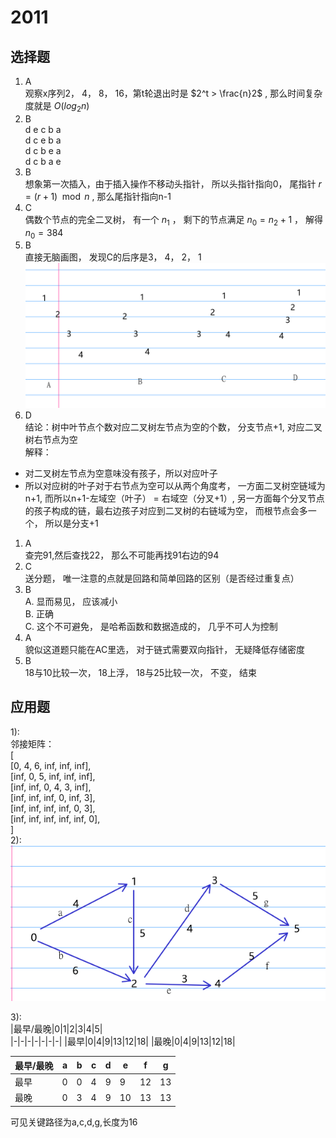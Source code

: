 # 2011
## 选择题
1. A   
观察x序列2， 4， 8， 16，第t轮退出时是 $2^t > \frac{n}2$ , 那么时间复杂度就是 $O(log_{2}n)$  
1. B  
d e c b a  
d c e b a  
d c b e a  
d c b a e  
1. B  
想象第一次插入，由于插入操作不移动头指针， 所以头指针指向0， 尾指针 $r = (r+1)\mod n$ , 那么尾指针指向n-1
1. C  
偶数个节点的完全二叉树， 有一个 $n_1$ ， 剩下的节点满足 $n_0 = n_2 + 1$ ， 解得$n_0= 384$  
1. B  
直接无脑画图， 发现C的后序是3， 4， 2， 1
![alt text](image.png)  
1. D  
结论：树中叶节点个数对应二叉树左节点为空的个数， 分支节点+1, 对应二叉树右节点为空  
解释：
* 对二叉树左节点为空意味没有孩子，所以对应叶子
*  所以对应树的叶子对于右节点为空可以从两个角度考， 一方面二叉树空链域为n+1, 而所以n+1-左域空（叶子） = 右域空（分叉+1）, 另一方面每个分叉节点的孩子构成的链，最右边孩子对应到二叉树的右链域为空， 而根节点会多一个， 所以是分支+1
1. A  
    查完91,然后查找22， 那么不可能再找91右边的94  
2. C  
    送分题， 唯一注意的点就是回路和简单回路的区别（是否经过重复点）  
3. B  
A. 显而易见， 应该减小  
B. 正确  
C. 这个不可避免， 是哈希函数和数据造成的， 几乎不可人为控制  
1.  A  
貌似这道题只能在AC里选， 对于链式需要双向指针， 无疑降低存储密度  
1.  B  
18与10比较一次， 18上浮， 18与25比较一次， 不变， 结束
## 应用题  
1):  
邻接矩阵：  
[  
[0, 4, 6, inf, inf, inf],  
[inf, 0, 5, inf, inf, inf],  
[inf, inf, 0, 4, 3, inf],  
[inf, inf, inf, 0, inf, 3],  
[inf, inf, inf, inf, 0, 3],  
[inf, inf, inf, inf, inf, 0],  
]  
2):  
![alt text](image-1.png)  

3):  
|最早/最晚|0|1|2|3|4|5|  
|-|-|-|-|-|-|-|
|最早|0|4|9|13|12|18|
|最晚|0|4|9|13|12|18|  

|最早/最晚|a|b|c|d|e|f|g| 
|-|-|-|-|-|-|-|-|
|最早|0|0|4|9|9|12|13|
|最晚|0|3|4|9|10|13|13|  

可见关键路径为a,c,d,g,长度为16